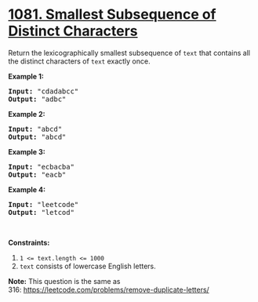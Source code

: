 <h1 class="title__20p2"><a href="https://leetcode-cn.com/problems/smallest-subsequence-of-distinct-characters/">1081. Smallest Subsequence of Distinct Characters</a></h1>

<div class="notranslate"><p>Return the lexicographically smallest subsequence of <code>text</code> that contains all the distinct characters of <code>text</code> exactly once.</p>

<p><strong>Example 1:</strong></p>

<pre><strong>Input: </strong><span id="example-input-1-1">"cdadabcc"</span>
<strong>Output: </strong><span id="example-output-1">"adbc"</span>
</pre>

<div>
<p><strong>Example 2:</strong></p>

<pre><strong>Input: </strong><span id="example-input-2-1">"abcd"</span>
<strong>Output: </strong><span id="example-output-2">"abcd"</span>
</pre>

<div>
<p><strong>Example 3:</strong></p>

<pre><strong>Input: </strong><span id="example-input-3-1">"ecbacba"</span>
<strong>Output: </strong><span id="example-output-3">"eacb"</span>
</pre>

<div>
<p><strong>Example 4:</strong></p>

<pre><strong>Input: </strong><span id="example-input-4-1">"leetcode"</span>
<strong>Output: </strong><span id="example-output-4">"letcod"</span>
</pre>

<p>&nbsp;</p>

<p><strong>Constraints:</strong></p>

<ol>
	<li><code>1 &lt;= text.length &lt;= 1000</code></li>
	<li><code>text</code> consists of lowercase English letters.</li>
</ol>

<p><strong>Note:</strong> This question is the same as 316:&nbsp;<a href="https://leetcode.com/problems/remove-duplicate-letters/">https://leetcode.com/problems/remove-duplicate-letters/</a></p>
</div>
</div>
</div>
</div>